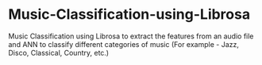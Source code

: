 # Music-Classification-using-Librosa
Music Classification using Librosa to extract the features from an audio file and ANN to classify different categories of music (For example - Jazz, Disco, Classical, Country, etc.) 
